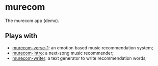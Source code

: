 # murecom

The murecom app (demo).

## Plays with

- [murecom-verse-1](https://github.com/cdfmlr/murecom-verse-1): an emotion based music recommendation system;
- [murecom-intro](https://github.com/cdfmlr/murecom-intro): a next-song music recommender;
- [murecom-writer](https://github.com/cdfmlr/murecom-writer): a text generator to write recommendation words;

